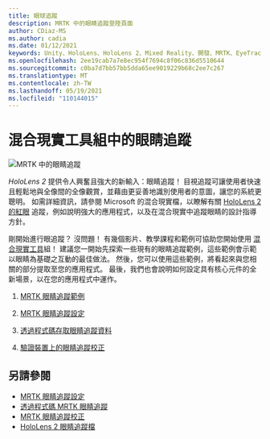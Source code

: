 ```yaml
---
title: 眼球追蹤
description: MRTK 中的眼睛追蹤登陸頁面
author: CDiaz-MS
ms.author: cadia
ms.date: 01/12/2021
keywords: Unity、HoloLens、HoloLens 2、Mixed Reality、開發、MRTK、EyeTracking、
ms.openlocfilehash: 2ee19cab7a7e8ec954f7694c8f06c836d5510644
ms.sourcegitcommit: c0ba7d7bb57bb5dda65ee9019229b68c2ee7c267
ms.translationtype: MT
ms.contentlocale: zh-TW
ms.lasthandoff: 05/19/2021
ms.locfileid: "110144015"
---
```

# <a name="eye-tracking-in-the-mixed-reality-toolkit"></a>混合現實工具組中的眼睛追蹤

![MRTK 中的眼睛追蹤](../../images/eye-tracking/mrtk_et_compilation.png)

_HoloLens 2_ 提供令人興奮且強大的新輸入：眼睛追蹤！
目視追蹤可讓使用者快速且輕鬆地與全像間的全像觀賞，並藉由更妥善地識別使用者的意圖，讓您的系統更聰明。 如需詳細資訊，請參閱 Microsoft 的混合現實檔，以瞭解有關 [HoloLens 2 的紅眼](/windows/mixed-reality/eye-tracking) 追蹤，例如說明強大的應用程式，以及在混合現實中追蹤眼睛的設計指導方針。

剛開始進行眼追蹤？ 沒問題！ 有幾個影片、教學課程和範例可協助您開始使用 [混合現實工具](https://github.com/Microsoft/MixedRealityToolkit-Unity)組！
建議您一開始先探索一些現有的眼睛追蹤範例，這些範例會示範以眼睛為基礎之互動的最佳做法。 然後，您可以使用這些範例，將看起來與您相關的部分提取至您的應用程式。 最後，我們也會說明如何設定具有核心元件的全新場景，以在您的應用程式中運作。

1. [MRTK 眼睛追蹤範例](../../example-scenes/eye-tracking-examples-overview.md)

2. [MRTK 眼睛追蹤設定](eye-tracking-basic-setup.md)

3. [透過程式碼存取眼睛追蹤資料](eye-tracking-eye-gaze-provider.md)

4. [驗證裝置上的眼睛追蹤校正](eye-tracking-is-user-calibrated.md)

## <a name="see-also"></a>另請參閱

- [MRTK 眼睛追蹤設定](eye-tracking-basic-setup.md)
- [透過程式碼 MRTK 眼睛追蹤](eye-tracking-eye-gaze-provider.md)
- [MRTK 眼睛追蹤校正](eye-tracking-is-user-calibrated.md)
- [HoloLens 2 眼睛追蹤檔](/windows/mixed-reality/eye-tracking)